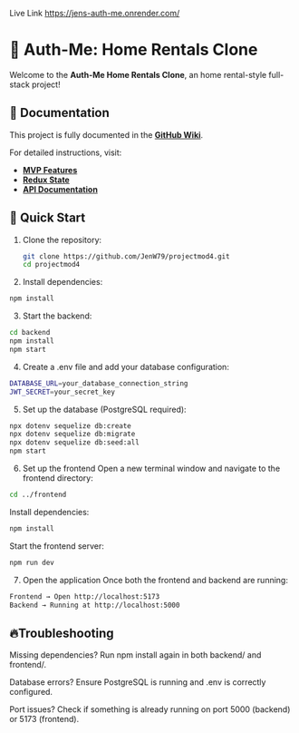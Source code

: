 Live Link https://jens-auth-me.onrender.com/

# 🏡 Auth-Me: Home Rentals Clone

Welcome to the **Auth-Me Home Rentals Clone**, an home rental-style full-stack project!

## 📖 **Documentation**
This project is fully documented in the **[GitHub Wiki](https://github.com/JenW79/projectmod4/wiki)**.

For detailed instructions, visit:
- **[MVP Features](https://github.com/JenW79/projectmod4/wiki/MVP-Features)**
- **[Redux State](https://github.com/JenW79/projectmod4/wiki/Redux-State-Shape)**
- **[API Documentation](https://github.com/JenW79/projectmod4/wiki/API-Documentation)**

## 🚀 **Quick Start**

1. Clone the repository:
   ```sh
   git clone https://github.com/JenW79/projectmod4.git
   cd projectmod4
   
   ```

2. Install dependencies:

```sh
npm install
```

3. Start the backend:
```sh
cd backend
npm install
npm start
```
4. Create a .env file and add your database configuration:
```sh
DATABASE_URL=your_database_connection_string
JWT_SECRET=your_secret_key
```
5. Set up the database (PostgreSQL required):
```sh
npx dotenv sequelize db:create
npx dotenv sequelize db:migrate
npx dotenv sequelize db:seed:all
npm start
```
6. Set up the frontend
Open a new terminal window and navigate to the frontend directory:
```sh
cd ../frontend
```
Install dependencies:
```sh
npm install
```
Start the frontend server:
```sh
npm run dev
```
7. Open the application
Once both the frontend and backend are running:
```sh
Frontend → Open http://localhost:5173
Backend → Running at http://localhost:5000
```

## 🔥**Troubleshooting**

Missing dependencies? Run npm install again in both backend/ and frontend/.

Database errors? Ensure PostgreSQL is running and .env is correctly
configured.

Port issues? Check if something is already running on port 5000 (backend) or 5173 (frontend).